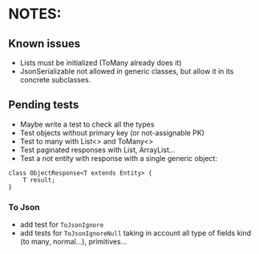# NOTES:

## Known issues
- Lists must be initialized (ToMany already does it)
- JsonSerializable not allowed in generic classes, but allow it in its concrete subclasses.

## Pending tests
- Maybe write a test to check all the types
- Test objects without primary key (or not-assignable PK)
- Test to many with List<> and ToMany<>
- Test paginated responses with List, ArrayList...
- Test a not entity with response with a single generic object:

```
class ObjectResponse<T extends Entity> {
    T result;
}
```

### To Json
- add test for `ToJsonIgnore`
- add tests for `ToJsonIgnoreNull` taking in account all type of fields kind (to many, normal...), primitives...
